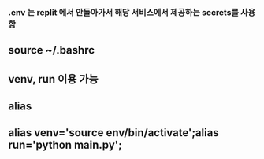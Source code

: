### .env 는 replit 에서 안돌아가서 해당 서비스에서 제공하는 secrets를 사용함
## source ~/.bashrc 
## venv, run 이용 가능
## alias
## alias venv='source env/bin/activate';alias run='python main.py';

